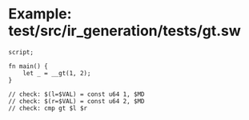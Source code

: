 # Example: test/src/ir_generation/tests/gt.sw

```sway
script;

fn main() {
    let _ = __gt(1, 2);
}

// check: $(l=$VAL) = const u64 1, $MD
// check: $(r=$VAL) = const u64 2, $MD
// check: cmp gt $l $r

```
